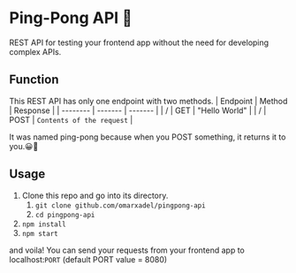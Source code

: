 # Ping-Pong API 🏓

REST API for testing your frontend app without the need for developing complex APIs.

## Function

This REST API has only one endpoint with two methods.
| Endpoint | Method | Response |
| -------- | ------- | ------- |
| / | GET | "Hello World" |
| / | POST | `Contents of the request` |

It was named ping-pong because when you POST something, it returns it to you.😀🏓

## Usage

1. Clone this repo and go into its directory.
   1. `git clone github.com/omarxadel/pingpong-api`
   2. `cd pingpong-api`
2. `npm install`
3. `npm start`

and voila! You can send your requests from your frontend app to localhost:`PORT` (default PORT value = 8080)
